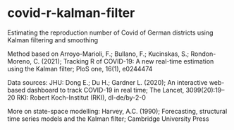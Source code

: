 # covid-r-kalman-filter
Estimating the reproduction number of Covid of German districts using Kalman filtering and smoothing

Method based on Arroyo-Marioli, F.; Bullano, F.; Kucinskas, S.; Rondon-Moreno, C. (2021); Tracking R of COVID-19: A new real-time estimation using the Kalman filter; PloS one, 16(1), e0244474

Data sources: 
JHU: Dong E.; Du H.; Gardner L. (2020); An interactive web-based dashboard to track COVID-19 in real time; The Lancet, 3099(20):19–20 
RKI: Robert Koch-Institut (RKI), dl-de/by-2-0
  
More on state-space modelling: Harvey, A.C. (1990); Forecasting, structural time series models and the Kalman filter; Cambridge University Press
